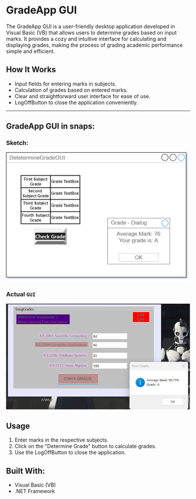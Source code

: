 # GradeApp GUI

The GradeApp GUI is a user-friendly desktop application developed in Visual Basic (VB) that allows users to determine grades based on input marks. It provides a cozy and intuitive interface for calculating and displaying grades, making the process of grading academic performance simple and efficient.

## How It Works
- Input fields for entering marks in subjects.
- Calculation of grades based on entered marks.
- Clear and straightforward user interface for ease of use.
- LogOffButton to close the application conveniently.


--- 
## GradeApp GUI in snaps:  
### Sketch:

<p align="center">
  <img src="./img/determine_grade_GUI.png" alt="Determine Grade GUI - Sketch" title="Determine Grade GUI - Sketch" />
</p>


### Actual `GUI`
![Grade App GUI](./img/GradeApp-GUI-out.png "Grade App GUI")

## Usage
1. Enter marks in the respective subjects.
2. Click on the "Determine Grade" button to calculate grades.
3. Use the LogOffButton to close the application.

## Built With:
- Visual Basic (VB)
- .NET Framework
